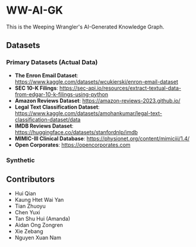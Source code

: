 # WW-AI-GK
This is the Weeping Wrangler's AI-Generated Knowledge Graph.

## Datasets

### Primary Datasets (Actual Data)
- **The Enron Email Dataset**: https://www.kaggle.com/datasets/wcukierski/enron-email-dataset
- **SEC 10-K Filings**: https://sec-api.io/resources/extract-textual-data-from-edgar-10-k-filings-using-python
- **Amazon Reviews Dataset**: https://amazon-reviews-2023.github.io/
- **Legal Text Classification Dataset**: https://www.kaggle.com/datasets/amohankumar/legal-text-classification-dataset/data
- **IMDB Reviews Dataset**: https://huggingface.co/datasets/stanfordnlp/imdb
- **MIMIC-III Clinical Database**: https://physionet.org/content/mimiciii/1.4/
- **Open Corporates**: https://opencorporates.com

### Synthetic

## Contributors
- Hui Qian
- Kaung Htet Wai Yan
- Tian Zhuoyu
- Chen Yuxi
- Tan Shu Hui (Amanda)
- Aidan Ong Zongren
- Xie Zebang
- Nguyen Xuan Nam
